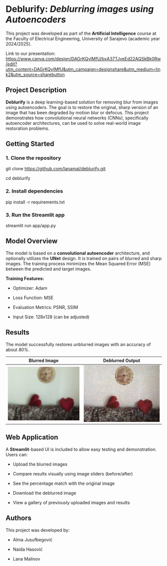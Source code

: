 
# Deblurify: *Deblurring images using Autoencoders*

This project was developed as part of the **Artificial Intelligence** course at the Faculty of Electrical Engineering, University of Sarajevo (academic year 2024/2025).

Link to our presentation:
https://www.canva.com/design/DAGrKQyIMfU/bxA37TJveEd22AQSkBk0Rw/edit?utm_content=DAGrKQyIMfU&utm_campaign=designshare&utm_medium=link2&utm_source=sharebutton

## Project Description

**Deblurify** is a deep learning-based solution for removing blur from images using autoencoders. The goal is to restore the original, sharp version of an image that has been degraded by motion blur or defocus. This project demonstrates how convolutional neural networks (CNNs), specifically autoencoder architectures, can be used to solve real-world image restoration problems.
## Getting Started

### 1. Clone the repository

git clone https://github.com/lanamal/deblurify.git

cd deblurify

### 2. Install dependencies

pip install -r requirements.txt

### 3. Run the Streamlit app

streamlit run app/app.py

## Model Overview

The model is based on a **convolutional autoencoder** architecture, and optionally utilizes the **UNet** design. It is trained on pairs of blurred and sharp images. The training process minimizes the Mean Squared Error (MSE) between the predicted and target images.

**Training Features:**

- Optimizer: Adam

- Loss Function: MSE

- Evaluation Metrics: PSNR, SSIM

- Input Size: 128x128 (can be adjusted)
## Results

The model successfully restores unblurred images with an accuracy of about *80%*.

 Blurred Image         | Deblurred Output        
 --------------------- | ---------------------- 
 ![Blurred](temp/104_IPHONE-SE_F.jpg)        | ![Deblurred](temp/deblurred.png)          


## Web Application

A **Streamlit**-based UI is included to allow easy testing and demonstration. Users can:

- Upload the blurred images

- Compare results visually using image sliders (before/after)

- See the percentage match with the original image

- Download the deblurred image

- View a gallery of previously uploaded images and results
## Authors

This project was developed by:

- Alma Jusufbegović

- Naida Hasović

- Lana Malinov

